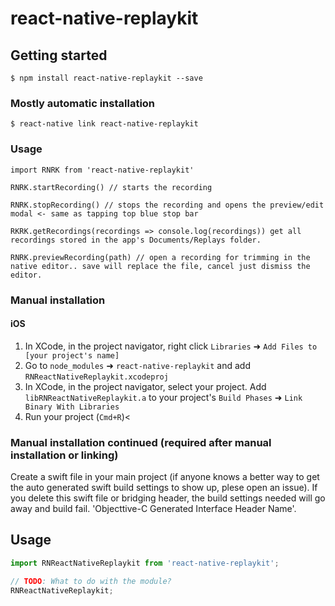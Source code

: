 
# react-native-replaykit

## Getting started

`$ npm install react-native-replaykit --save`

### Mostly automatic installation

`$ react-native link react-native-replaykit`

### Usage

```
import RNRK from 'react-native-replaykit'

RNRK.startRecording() // starts the recording

RNRK.stopRecording() // stops the recording and opens the preview/edit modal <- same as tapping top blue stop bar

RKRK.getRecordings(recordings => console.log(recordings)) get all recordings stored in the app's Documents/Replays folder.

RNRK.previewRecording(path) // open a recording for trimming in the native editor.. save will replace the file, cancel just dismiss the editor.

```

### Manual installation


#### iOS

1. In XCode, in the project navigator, right click `Libraries` ➜ `Add Files to [your project's name]`
2. Go to `node_modules` ➜ `react-native-replaykit` and add `RNReactNativeReplaykit.xcodeproj`
3. In XCode, in the project navigator, select your project. Add `libRNReactNativeReplaykit.a` to your project's `Build Phases` ➜ `Link Binary With Libraries`
4. Run your project (`Cmd+R`)<

### Manual installation continued (required after manual installation or linking)

Create a swift file in your main project (if anyone knows a better way to get the auto generated swift build settings to show up, plese open an issue). If you delete this swift file or bridging header, the build settings needed will go away and build fail. 'Objecttive-C Generated Interface Header Name'. 


## Usage
```javascript
import RNReactNativeReplaykit from 'react-native-replaykit';

// TODO: What to do with the module?
RNReactNativeReplaykit;
```
  